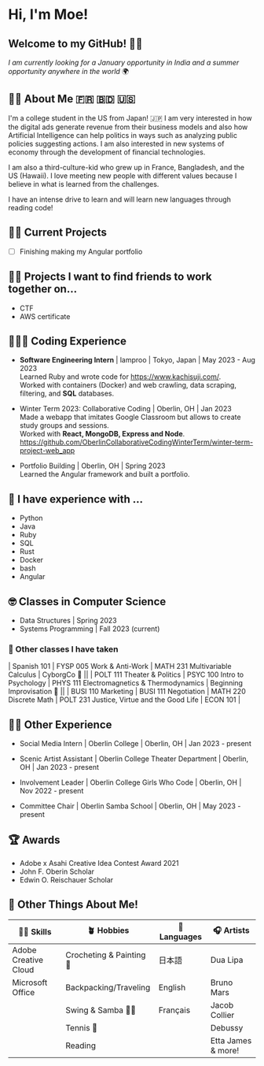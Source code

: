 # Hi, I'm Moe!

## Welcome to my GitHub! 👋🏻

*I am currently looking for a January opportunity in India and a summer opportunity anywhere in the world* 🌍

## 👧🏻  About Me 🇫🇷 🇧🇩 🇺🇸

I'm a college student in the US from Japan! 🇯🇵 
I am very interested in how the digital ads generate revenue from their business models and also how Artificial Intelligence can help politics in ways such as analyzing public policies suggesting actions. I am also interested in new systems of economy through the development of financial technologies. 

I am also a third-culture-kid who grew up in France, Bangladesh, and the US (Hawaii). 
I love meeting new people with different values because I believe in what is learned from the challenges.  

I have an intense drive to learn and will learn new languages through reading code!  

## 💪🏻  Current Projects

- [ ] Finishing making my Angular portfolio

## 👯‍♀️  Projects I want to find friends to work together on...
- CTF
- AWS certificate

## 👩🏻‍💻  Coding Experience
- **Software Engineering Intern** | lamproo | Tokyo, Japan | May 2023 - Aug 2023  
Learned Ruby and wrote code for https://www.kachisuji.com/.  
Worked with containers (Docker) and web crawling, data scraping, filtering, and **SQL** databases.

- Winter Term 2023: Collaborative Coding | Oberlin, OH | Jan 2023  
Made a webapp that imitates Google Classroom but allows to create study groups and sessions.  
Worked with **React, MongoDB, Express and Node**.  
https://github.com/OberlinCollaborativeCodingWinterTerm/winter-term-project-web_app

- Portfolio Building | Oberlin, OH | Spring 2023  
Learned the Angular framework and built a portfolio.

## 💬  I have experience with ...
- Python
- Java
- Ruby 
- SQL
- Rust
- Docker
- bash
- Angular

## 🤓  Classes in Computer Science
- Data Structures | Spring 2023  
- Systems Programming | Fall 2023 (current)

### 📗 Other classes I have taken 
| Spanish 101 | FYSP 005 Work & Anti-Work | MATH 231 Multivariable Calculus | CyborgCo 🤖 ||
| POLT 111 Theater & Politics | PSYC 100 Intro to Psychology | PHYS 111 Electromagnetics & Thermodynamics | Beginning Improvisation 🎷 ||
| BUSI 110 Marketing | BUSI 111 Negotiation | MATH 220 Discrete Math | POLT 231 Justice, Virtue and the Good Life | ECON 101 |

## 🤘🏻  Other Experience
- Social Media Intern | Oberlin College | Oberlin, OH | Jan 2023 - present

- Scenic Artist Assistant | Oberlin College Theater Department | Oberlin, OH | Jan 2023 - present 

- Involvement Leader | Oberlin College Girls Who Code | Oberlin, OH | Nov 2022 - present

- Committee Chair | Oberlin Samba School | Oberlin, OH | May 2023 - present

## 🏆  Awards 
- Adobe x Asahi Creative Idea Contest Award 2021
- John F. Oberin Scholar
- Edwin O. Reischauer Scholar

## 🌈  Other Things About Me! 

| 🕺🏻 Skills | 🪴 Hobbies | 👅 Languages | 🎧 Artists |
| ---------- | ------------ | ------------ | --------- |
| Adobe Creative Cloud | Crocheting & Painting 🎨 | 日本語 | Dua Lipa |
| Microsoft Office | Backpacking/Traveling  | English | Bruno Mars |
| | Swing & Samba 💃🏻 | Français | Jacob Collier |
| | Tennis 🎾 | | Debussy |
| | Reading | | Etta James & more! |
